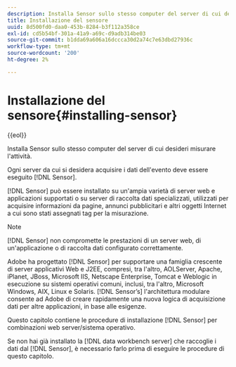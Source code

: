 ```yaml
---
description: Installa Sensor sullo stesso computer del server di cui desideri misurare l'attività.
title: Installazione del sensore
uuid: 8d500fd0-daa0-453b-8284-b3f112a358ce
exl-id: cd5b54bf-301a-41a9-a69c-d9adb314be03
source-git-commit: b1dda69a606a16dccca30d2a74c7e63dbd27936c
workflow-type: tm+mt
source-wordcount: '200'
ht-degree: 2%

---
```


# Installazione del sensore{#installing-sensor}

{{eol}}

Installa Sensor sullo stesso computer del server di cui desideri misurare l&#39;attività.

Ogni server da cui si desidera acquisire i dati dell&#39;evento deve essere eseguito [!DNL Sensor].

[!DNL Sensor] può essere installato su un&#39;ampia varietà di server web e applicazioni supportati o su server di raccolta dati specializzati, utilizzati per acquisire informazioni da pagine, annunci pubblicitari e altri oggetti Internet a cui sono stati assegnati tag per la misurazione.

>[!NOTE]
>
>[!DNL Sensor] non compromette le prestazioni di un server web, di un&#39;applicazione o di raccolta dati configurato correttamente.

Adobe ha progettato [!DNL Sensor] per supportare una famiglia crescente di server applicativi Web e J2EE, compresi, tra l&#39;altro, AOLServer, Apache, iPlanet, JBoss, Microsoft IIS, Netscape Enterprise, Tomcat e Weblogic in esecuzione su sistemi operativi comuni, inclusi, tra l&#39;altro, Microsoft Windows, AIX, Linux e Solaris. [!DNL Sensor’s] l&#39;architettura modulare consente ad Adobe di creare rapidamente una nuova logica di acquisizione dati per altre applicazioni, in base alle esigenze.

Questo capitolo contiene le procedure di installazione [!DNL Sensor] per combinazioni web server/sistema operativo.

Se non hai già installato la [!DNL data workbench server] che raccoglie i dati dal [!DNL Sensor], è necessario farlo prima di eseguire le procedure di questo capitolo.
